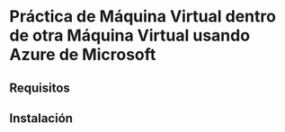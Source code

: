 # Práctica de Máquina Virtual dentro de otra Máquina Virtual usando Azure de Microsoft

## Requisitos


## Instalación


## 